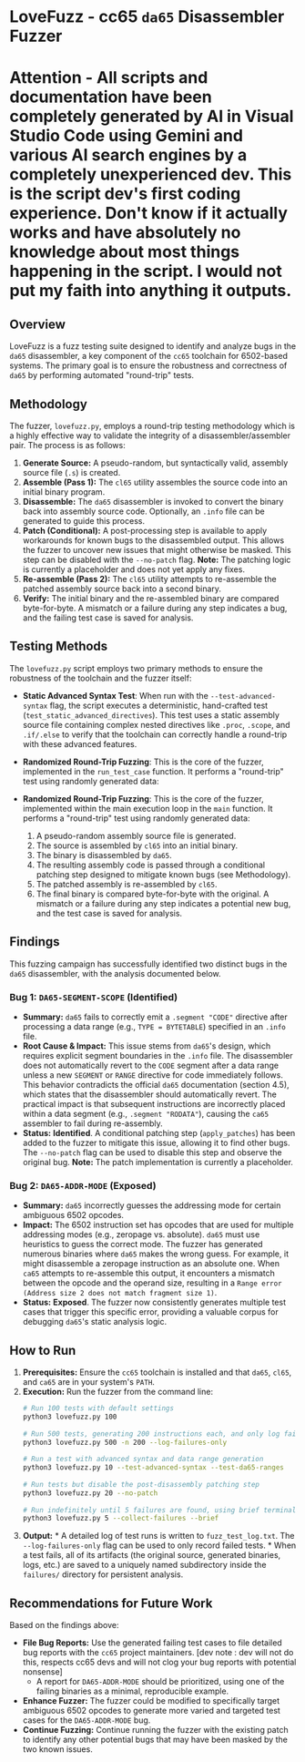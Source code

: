  # LoveFuzz - cc65 `da65` Disassembler Fuzzer

 # Attention - All scripts and documentation have been completely generated by AI in Visual Studio Code using Gemini and various AI search engines by a completely unexperienced dev. This is the script dev's first coding experience. Don't know if it actually works and have absolutely no knowledge about most things happening in the script. I would not put my faith into anything it outputs.

 ## Overview
 
LoveFuzz is a fuzz testing suite designed to identify and analyze bugs in the `da65` disassembler, a key component of the `cc65` toolchain for 6502-based systems. The primary goal is to ensure the robustness and correctness of `da65` by performing automated "round-trip" tests.
 
 ## Methodology
 
 The fuzzer, `lovefuzz.py`, employs a round-trip testing methodology which is a highly effective way to validate the integrity of a disassembler/assembler pair. The process is as follows:
 
 1.  **Generate Source:** A pseudo-random, but syntactically valid, assembly source file (`.s`) is created.
 2.  **Assemble (Pass 1):** The `cl65` utility assembles the source code into an initial binary program.
 3.  **Disassemble:** The `da65` disassembler is invoked to convert the binary back into assembly source code. Optionally, an `.info` file can be generated to guide this process.
 4.  **Patch (Conditional):** A post-processing step is available to apply workarounds for known bugs to the disassembled output. This allows the fuzzer to uncover new issues that might otherwise be masked. This step can be disabled with the `--no-patch` flag. **Note:** The patching logic is currently a placeholder and does not yet apply any fixes.
 5.  **Re-assemble (Pass 2):** The `cl65` utility attempts to re-assemble the patched assembly source back into a second binary.
 6.  **Verify:** The initial binary and the re-assembled binary are compared byte-for-byte. A mismatch or a failure during any step indicates a bug, and the failing test case is saved for analysis.
 
## Testing Methods

The `lovefuzz.py` script employs two primary methods to ensure the robustness of the toolchain and the fuzzer itself:

*   **Static Advanced Syntax Test**: When run with the `--test-advanced-syntax` flag, the script executes a deterministic, hand-crafted test (`test_static_advanced_directives`). This test uses a static assembly source file containing complex nested directives like `.proc`, `.scope`, and `.if/.else` to verify that the toolchain can correctly handle a round-trip with these advanced features.

*   **Randomized Round-Trip Fuzzing**: This is the core of the fuzzer, implemented in the `run_test_case` function. It performs a "round-trip" test using randomly generated data:
*   **Randomized Round-Trip Fuzzing**: This is the core of the fuzzer, implemented within the main execution loop in the `main` function. It performs a "round-trip" test using randomly generated data:
    1.  A pseudo-random assembly source file is generated.
    2.  The source is assembled by `cl65` into an initial binary.
    3.  The binary is disassembled by `da65`.
    4.  The resulting assembly code is passed through a conditional patching step designed to mitigate known bugs (see Methodology).
    5.  The patched assembly is re-assembled by `cl65`.
    6.  The final binary is compared byte-for-byte with the original. A mismatch or a failure during any step indicates a potential new bug, and the test case is saved for analysis.

 ## Findings
 
 This fuzzing campaign has successfully identified two distinct bugs in the `da65` disassembler, with the analysis documented below.
 
 ### Bug 1: `DA65-SEGMENT-SCOPE` (Identified)
 
 *   **Summary:** `da65` fails to correctly emit a `.segment "CODE"` directive after processing a data range (e.g., `TYPE = BYTETABLE`) specified in an `.info` file.
 *   **Root Cause & Impact:** This issue stems from `da65`'s design, which requires explicit segment boundaries in the `.info` file. The disassembler does not automatically revert to the `CODE` segment after a data range unless a new `SEGMENT` or `RANGE` directive for code immediately follows. This behavior contradicts the official `da65` documentation (section 4.5), which states that the disassembler should automatically revert. The practical impact is that subsequent instructions are incorrectly placed within a data segment (e.g., `.segment "RODATA"`), causing the `ca65` assembler to fail during re-assembly.
 *   **Status:** **Identified**. A conditional patching step (`apply_patches`) has been added to the fuzzer to mitigate this issue, allowing it to find other bugs. The `--no-patch` flag can be used to disable this step and observe the original bug. **Note:** The patch implementation is currently a placeholder.
 
 ### Bug 2: `DA65-ADDR-MODE` (Exposed)
 
 *   **Summary:** `da65` incorrectly guesses the addressing mode for certain ambiguous 6502 opcodes.
 *   **Impact:** The 6502 instruction set has opcodes that are used for multiple addressing modes (e.g., zeropage vs. absolute). `da65` must use heuristics to guess the correct mode. The fuzzer has generated numerous binaries where `da65` makes the wrong guess. For example, it might disassemble a zeropage instruction as an absolute one. When `ca65` attempts to re-assemble this output, it encounters a mismatch between the opcode and the operand size, resulting in a `Range error (Address size 2 does not match fragment size 1)`.
 *   **Status:** **Exposed**. The fuzzer now consistently generates multiple test cases that trigger this specific error, providing a valuable corpus for debugging `da65`'s static analysis logic.
 
 ## How to Run
 
 1.  **Prerequisites:** Ensure the `cc65` toolchain is installed and that `da65`, `cl65`, and `ca65` are in your system's `PATH`.
 2.  **Execution:** Run the fuzzer from the command line:
     ```bash
     # Run 100 tests with default settings
     python3 lovefuzz.py 100
 
     # Run 500 tests, generating 200 instructions each, and only log failures
     python3 lovefuzz.py 500 -n 200 --log-failures-only
 
     # Run a test with advanced syntax and data range generation
     python3 lovefuzz.py 10 --test-advanced-syntax --test-da65-ranges
 
     # Run tests but disable the post-disassembly patching step
     python3 lovefuzz.py 20 --no-patch
 
     # Run indefinitely until 5 failures are found, using brief terminal output
     python3 lovefuzz.py 5 --collect-failures --brief
     ```
 3.  **Output:**
    *   A detailed log of test runs is written to `fuzz_test_log.txt`. The `--log-failures-only` flag can be used to only record failed tests.
    *   When a test fails, all of its artifacts (the original source, generated binaries, logs, etc.) are saved to a uniquely named subdirectory inside the `failures/` directory for persistent analysis.
 
 ## Recommendations for Future Work
 
 Based on the findings above:
 
 *   **File Bug Reports:** Use the generated failing test cases to file detailed bug reports with the `cc65` project maintainers. [dev note : dev will not do this, respects cc65 devs and will not clog your bug reports with potential nonsense]
     *   A report for `DA65-ADDR-MODE` should be prioritized, using one of the failing binaries as a minimal, reproducible example.
 *   **Enhance Fuzzer:** The fuzzer could be modified to specifically target ambiguous 6502 opcodes to generate more varied and targeted test cases for the `DA65-ADDR-MODE` bug.
 *   **Continue Fuzzing:** Continue running the fuzzer with the existing patch to identify any other potential bugs that may have been masked by the two known issues.
